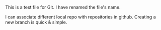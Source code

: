 This is a test file for Git.
I have renamed the file's name.

I can associate different local repo with repositories in github.
Creating a new branch is quick & simple.
